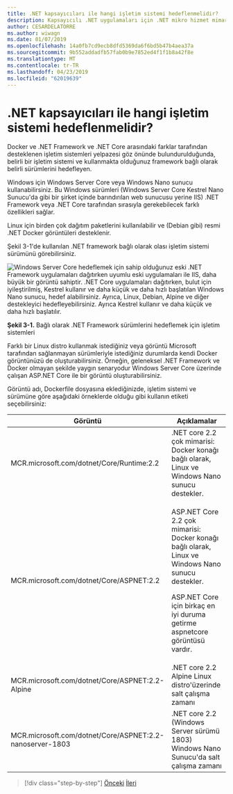```yaml
---
title: .NET kapsayıcıları ile hangi işletim sistemi hedeflenmelidir?
description: Kapsayıcılı .NET uygulamaları için .NET mikro hizmet mimarisi | Hedef .NET kapsayıcıları ile hangi işletim sistemi
author: CESARDELATORRE
ms.author: wiwagn
ms.date: 01/07/2019
ms.openlocfilehash: 14a0fb7cd9ecb8dfd5369da6f6bd5b47b4aea37a
ms.sourcegitcommit: 9b552addadfb57fab0b9e7852ed4f1f1b8a42f8e
ms.translationtype: MT
ms.contentlocale: tr-TR
ms.lasthandoff: 04/23/2019
ms.locfileid: "62019639"
---
```

# <a name="what-os-to-target-with-net-containers"></a>.NET kapsayıcıları ile hangi işletim sistemi hedeflenmelidir?

Docker ve .NET Framework ve .NET Core arasındaki farklar tarafından desteklenen işletim sistemleri yelpazesi göz önünde bulundurulduğunda, belirli bir işletim sistemi ve kullanmakta olduğunuz framework bağlı olarak belirli sürümlerini hedefleyen.

Windows için Windows Server Core veya Windows Nano sunucu kullanabilirsiniz. Bu Windows sürümleri (Windows Server Core Kestrel Nano Sunucu'da gibi bir şirket içinde barındırılan web sunucusu yerine IIS) .NET Framework veya .NET Core tarafından sırasıyla gerekebilecek farklı özellikleri sağlar.

Linux için birden çok dağıtım paketlerini kullanılabilir ve (Debian gibi) resmi .NET Docker görüntüleri desteklenir.

Şekil 3-1'de kullanılan .NET framework bağlı olarak olası işletim sistemi sürümünü görebilirsiniz.

![Windows Server Core hedeflemek için sahip olduğunuz eski .NET Framework uygulamaları dağıtırken uyumlu eski uygulamaları ile IIS, daha büyük bir görüntü sahiptir. .NET Core uygulamaları dağıtırken, bulut için iyileştirilmiş, Kestrel kullanır ve daha küçük ve daha hızlı başlatılan Windows Nano sunucu, hedef alabilirsiniz. Ayrıca, Linux, Debian, Alpine ve diğer destekleyici hedefleyebilirsiniz. Ayrıca Kestrel kullanır ve daha küçük ve daha hızlı başlatılır.](./media/image1.png)

**Şekil 3-1.** Bağlı olarak .NET Framework sürümlerini hedeflemek için işletim sistemleri

Farklı bir Linux distro kullanmak istediğiniz veya görüntü Microsoft tarafından sağlanmayan sürümleriyle istediğiniz durumlarda kendi Docker görüntünüzü de oluşturabilirsiniz. Örneğin, geleneksel .NET Framework ve Docker olmayan şekilde yaygın senaryodur Windows Server Core üzerinde çalışan ASP.NET Core ile bir görüntü oluşturabilirsiniz.

Görüntü adı, Dockerfile dosyasına eklediğinizde, işletim sistemi ve sürümüne göre aşağıdaki örneklerde olduğu gibi kullanın etiketi seçebilirsiniz:

<table>
<thead>
<tr class="header">
<th>Görüntü</th>
<th>Açıklamalar</th>
</tr>
</thead>
<tbody>
<tr>
<td>MCR.microsoft.com/dotnet/Core/Runtime:2.2</td>
<td>.NET core 2.2 çok mimarisi: Docker konağı bağlı olarak, Linux ve Windows Nano sunucu destekler.</td>
</tr>
<tr class="odd">
<td>MCR.microsoft.com/dotnet/Core/ASPNET:2.2</td>
<td><p>ASP.NET Core 2.2 çok mimarisi: Docker konağı bağlı olarak, Linux ve Windows Nano sunucu destekler.</p>
<p>ASP.NET Core için birkaç en iyi duruma getirme aspnetcore görüntüsü vardır.</p></td>
</tr>
<tr class="even">
<td>MCR.microsoft.com/dotnet/Core/ASPNET:2.2-Alpine</td>
<td>.NET core 2.2 Alpine Linux distro'üzerinde salt çalışma zamanı</td>
</tr>
<tr class="odd">
<td>MCR.microsoft.com/dotnet/Core/ASPNET:2.2-nanoserver-1803</td>
<td>.NET core 2.2 (Windows Server sürümü 1803) Windows Nano Sunucu'da salt çalışma zamanı</td>
</tr>
</tbody>
</table>

> [!div class="step-by-step"]
> [Önceki](container-framework-choice-factors.md)
> [İleri](official-net-docker-images.md)